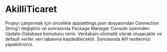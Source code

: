 # AkilliTicaret

Projeyi çalıştırmak için öncelikle appsettings.json dosyasından Connection String'i değiştirin ve sonrasında
Package Maneger Console üzerinden Update-Database komutunu verin. Veritabanı otomatik olarak oluşacaktır ve default veriler
veri tabanına kaydedilecektir.
Sonrasında API testlerinizi yapabilirsiniz.  
